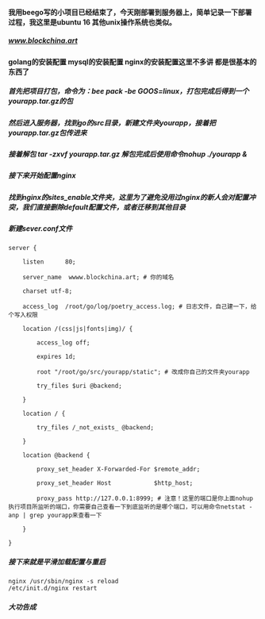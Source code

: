 #### 我用beego写的小项目已经结束了，今天刚部署到服务器上，简单记录一下部署过程，我这里是ubuntu 16 其他unix操作系统也类似。
##### www.blockchina.art
#### golang的安装配置 mysql的安装配置 nginx的安装配置这里不多讲 都是很基本的东西了
##### 首先把项目打包，命令为：bee pack -be GOOS=linux，打包完成后得到一个yourapp.tar.gz的包
##### 然后进入服务器，找到go的src目录，新建文件夹yourapp，接着把yourapp.tar.gz包传进来
##### 接着解包 tar -zxvf yourapp.tar.gz 解包完成后使用命令nohup ./yourapp &
##### 接下来开始配置nginx
##### 找到nginx的sites_enable文件夹，这里为了避免没用过nginx的新人会对配置冲突，我们直接删除default配置文件，或者迁移到其他目录
##### 新建sever.conf文件
```
server {

    listen      80;

    server_name  wwww.blockchina.art; # 你的域名

    charset utf-8;

    access_log  /root/go/log/poetry_access.log; # 日志文件，自己建一下，给个写入权限

    location /(css|js|fonts|img)/ {

        access_log off;

        expires 1d;

        root "/root/go/src/yourapp/static"; # 改成你自己的文件夹yourapp

        try_files $uri @backend;

    }

    location / {

        try_files /_not_exists_ @backend;

    }

    location @backend {

        proxy_set_header X-Forwarded-For $remote_addr;

        proxy_set_header Host            $http_host;

        proxy_pass http://127.0.0.1:8999; # 注意！这里的端口是你上面nohup执行项目所监听的端口，你需要自己查看一下到底监听的是哪个端口，可以用命令netstat -anp | grep yourapp来查看一下

    }

}
```
##### 接下来就是平滑加载配置与重启
```
nginx /usr/sbin/nginx -s reload
/etc/init.d/nginx restart
```
##### 大功告成